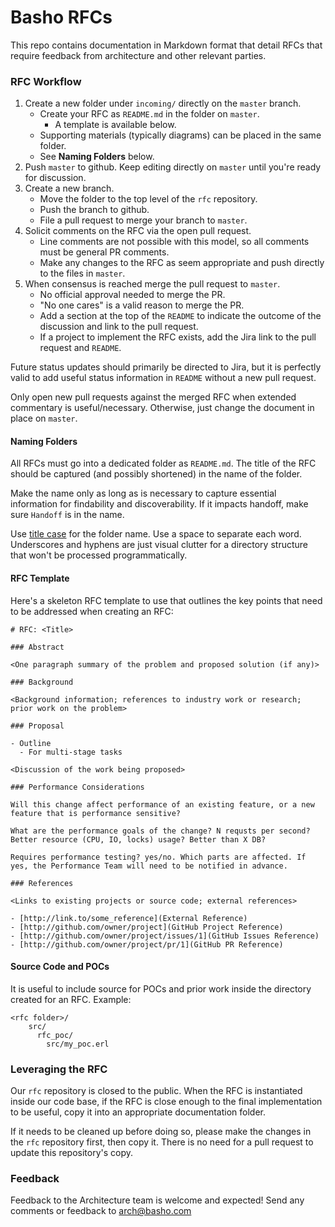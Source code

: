 # Basho RFCs

This repo contains documentation in Markdown format that detail RFCs
that require feedback from architecture and other relevant parties.

### RFC Workflow

1. Create a new folder under `incoming/` directly on the `master` branch.
    * Create your RFC as `README.md` in the folder on `master`.
        * A template is available below.
    * Supporting materials (typically diagrams) can be placed in the same folder.
    * See **Naming Folders** below.
2. Push `master` to github. Keep editing directly on `master` until
you're ready for discussion.
3. Create a new branch.
    * Move the folder to the top level of the `rfc` repository.
    * Push the branch to github.
    * File a pull request to merge your branch to `master`.
4. Solicit comments on the RFC via the open pull request.
    * Line comments are not possible with this model, so all comments must be general PR comments.
    * Make any changes to the RFC as seem appropriate and push directly to the files in `master`.
5. When consensus is reached merge the pull request to `master`.
    * No official approval needed to merge the PR.
    * "No one cares" is a valid reason to merge the PR.
    * Add a section at the top of the `README` to indicate the outcome of the discussion and link to the pull request.
    * If a project to implement the RFC exists, add the Jira link to the pull request and `README`.

Future status updates should primarily be directed to Jira, but it is
perfectly valid to add useful status information in `README` without a
new pull request.

Only open new pull requests against the merged RFC when extended
commentary is useful/necessary. Otherwise, just change the document in
place on `master`.

#### Naming Folders

All RFCs must go into a dedicated folder as `README.md`. The title of
the RFC should be captured (and possibly shortened) in the name of the
folder.

Make the name only as long as is necessary to capture essential
information for findability and discoverability. If it impacts
handoff, make sure `Handoff` is in the name.

Use [title case](http://www.titlecapitalization.com) for the folder
name. Use a space to separate each word. Underscores and hyphens are
just visual clutter for a directory structure that won't be processed
programmatically.

#### RFC Template

Here's a skeleton RFC template to use that outlines the key points
that need to be addressed when creating an RFC:

```
# RFC: <Title>

### Abstract

<One paragraph summary of the problem and proposed solution (if any)>

### Background

<Background information; references to industry work or research; prior work on the problem>

### Proposal

- Outline
  - For multi-stage tasks

<Discussion of the work being proposed>

### Performance Considerations

Will this change affect performance of an existing feature, or a new feature that is performance sensitive?

What are the performance goals of the change? N requsts per second? Better resource (CPU, IO, locks) usage? Better than X DB?

Requires performance testing? yes/no. Which parts are affected. If yes, the Performance Team will need to be notified in advance.

### References

<Links to existing projects or source code; external references>

- [http://link.to/some_reference](External Reference)
- [http://github.com/owner/project](GitHub Project Reference)
- [http://github.com/owner/project/issues/1](GitHub Issues Reference)
- [http://github.com/owner/project/pr/1](GitHub PR Reference)
```

#### Source Code and POCs

It is useful to include source for POCs and prior work inside the directory created for an RFC. Example:

```
<rfc folder>/
    src/
      rfc_poc/
        src/my_poc.erl
```

### Leveraging the RFC

Our `rfc` repository is closed to the public. When the RFC is
instantiated inside our code base, if the RFC is close enough to the
final implementation to be useful, copy it into an appropriate
documentation folder.

If it needs to be cleaned up before doing so, please make the changes
in the `rfc` repository first, then copy it. There is no need for a
pull request to update this repository's copy.

### Feedback

Feedback to the Architecture team is welcome and expected! Send any comments or feedback to [arch@basho.com](mailto:arch@basho.com)
